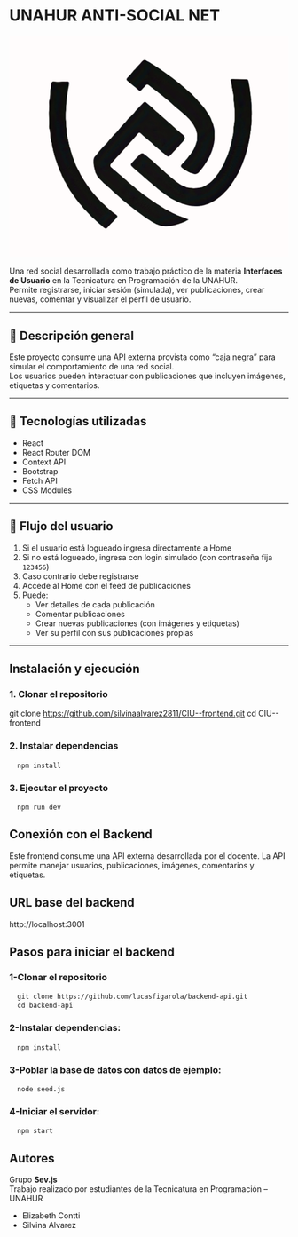 # UNAHUR ANTI-SOCIAL NET
![Logo Unahur Anti Social Net](./public/antisocial-logo1.png)

Una red social desarrollada como trabajo práctico de la materia **Interfaces de Usuario** en la Tecnicatura en Programación de la UNAHUR.  
Permite registrarse, iniciar sesión (simulada), ver publicaciones, crear nuevas, comentar y visualizar el perfil de usuario.

---

## 📌 Descripción general

Este proyecto consume una API externa provista como “caja negra” para simular el comportamiento de una red social.  
Los usuarios pueden interactuar con publicaciones que incluyen imágenes, etiquetas y comentarios.

---

## 🚀 Tecnologías utilizadas

   - React
   - React Router DOM
   - Context API
   - Bootstrap 
   -  Fetch API
   - CSS Modules 

---

## 🧭 Flujo del usuario

   1.  Si el usuario está logueado ingresa directamente a Home
   2. Si no está logueado, ingresa con login simulado (con contraseña fija `123456`)
   3. Caso contrario debe  registrarse
   4. Accede al Home con el feed de publicaciones
   5. Puede:
      - Ver detalles de cada publicación
      - Comentar publicaciones
      - Crear nuevas publicaciones (con imágenes y etiquetas)
      - Ver su perfil con sus publicaciones propias
     
---

## Instalación y ejecución

   ### 1. Clonar el repositorio

   git clone https://github.com/silvinaalvarez2811/CIU--frontend.git
      cd CIU--frontend

   ### 2. Instalar dependencias
      npm install

   ### 3. Ejecutar el proyecto
      npm run dev

## Conexión con el Backend

Este frontend consume una API externa desarrollada por el docente.
La API permite manejar usuarios, publicaciones, imágenes, comentarios y etiquetas.

## URL base del backend
   http://localhost:3001

## Pasos para iniciar el backend

   ### 1-Clonar el repositorio
      git clone https://github.com/lucasfigarola/backend-api.git
      cd backend-api

   ### 2-Instalar dependencias:
      npm install

   ### 3-Poblar la base de datos con datos de ejemplo:
      node seed.js

   ### 4-Iniciar el servidor:
      npm start

## Autores

Grupo **Sev.js**  
Trabajo realizado por estudiantes de la Tecnicatura en Programación – UNAHUR

- Elizabeth Contti
- Silvina Alvarez










